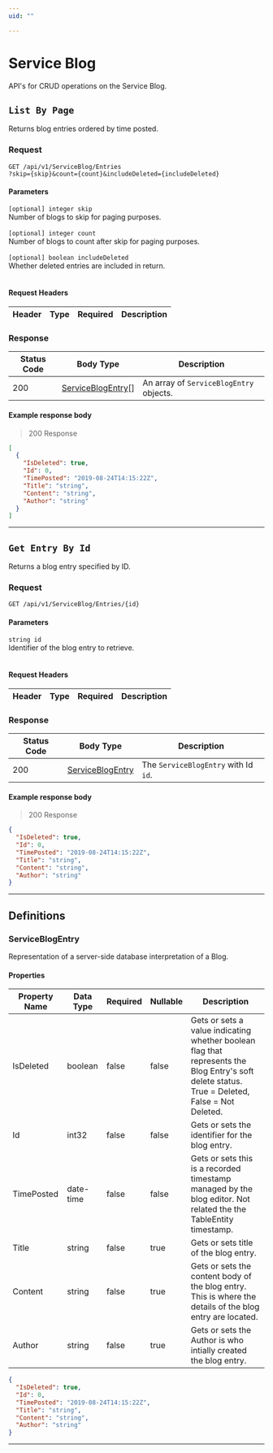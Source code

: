 ```yaml
---
uid: ""

---
```


# Service Blog
API's for CRUD operations on the Service Blog.

## `List By Page`

<a id="opIdServiceBlog_List By Page"></a>

Returns blog entries ordered by time posted.

### Request
```text 
GET /api/v1/ServiceBlog/Entries
?skip={skip}&count={count}&includeDeleted={includeDeleted}
```

#### Parameters

`[optional] integer skip`
<br/>Number of blogs to skip for paging purposes.<br/><br/>`[optional] integer count`
<br/>Number of blogs to count after skip for paging purposes.<br/><br/>`[optional] boolean includeDeleted`
<br/>Whether deleted entries are included in return.<br/><br/>

#### Request Headers

|Header|Type|Required|Description|
|---|---|---|---|

### Response

|Status Code|Body Type|Description|
|---|---|---|
|200|[ServiceBlogEntry](#schemaserviceblogentry)[]|An array of `ServiceBlogEntry` objects.|

#### Example response body
> 200 Response

```json
[
  {
    "IsDeleted": true,
    "Id": 0,
    "TimePosted": "2019-08-24T14:15:22Z",
    "Title": "string",
    "Content": "string",
    "Author": "string"
  }
]
```

---

## `Get Entry By Id`

<a id="opIdServiceBlog_Get Entry By Id"></a>

Returns a blog entry specified by ID.

### Request
```text 
GET /api/v1/ServiceBlog/Entries/{id}
```

#### Parameters

`string id`
<br/>Identifier of the blog entry to retrieve.<br/><br/>

#### Request Headers

|Header|Type|Required|Description|
|---|---|---|---|

### Response

|Status Code|Body Type|Description|
|---|---|---|
|200|[ServiceBlogEntry](#schemaserviceblogentry)|The `ServiceBlogEntry` with Id `id`.|

#### Example response body
> 200 Response

```json
{
  "IsDeleted": true,
  "Id": 0,
  "TimePosted": "2019-08-24T14:15:22Z",
  "Title": "string",
  "Content": "string",
  "Author": "string"
}
```

---
## Definitions

### ServiceBlogEntry

<a id="schemaserviceblogentry"></a>
<a id="schema_ServiceBlogEntry"></a>
<a id="tocSserviceblogentry"></a>
<a id="tocsserviceblogentry"></a>

Representation of a server-side database interpretation of a Blog.

#### Properties

|Property Name|Data Type|Required|Nullable|Description|
|---|---|---|---|---|
|IsDeleted|boolean|false|false|Gets or sets a value indicating whether boolean flag that represents the Blog Entry's soft delete status. True = Deleted, False = Not Deleted.|
|Id|int32|false|false|Gets or sets the identifier for the blog entry.|
|TimePosted|date-time|false|false|Gets or sets this is a recorded timestamp managed by the blog editor. Not related the the TableEntity timestamp.|
|Title|string|false|true|Gets or sets title of the blog entry.|
|Content|string|false|true|Gets or sets the content body of the blog entry. This is where the details of the blog entry are located.|
|Author|string|false|true|Gets or sets the Author is who intially created the blog entry.|

```json
{
  "IsDeleted": true,
  "Id": 0,
  "TimePosted": "2019-08-24T14:15:22Z",
  "Title": "string",
  "Content": "string",
  "Author": "string"
}

```

---

